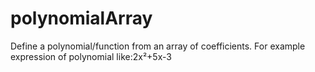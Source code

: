 # polynomialArray
Define a polynomial/function from an array of coefficients.
For example expression of polynomial like:2x²+5x-3


























